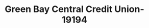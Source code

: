 ---
f_zip-code: 54303
f_state-code: WI
title: Green Bay Central Credit Union-19194
f_phone: 920-436-7744
f_city-only: Green Bay
f_address: 505 Clinton Street Green Bay
f_location-unique-id: '19194'
slug: green-bay-central-credit-union-19194
updated-on: '2024-05-30T13:46:58.046Z'
created-on: '2024-05-30T13:36:59.803Z'
published-on: '2024-05-30T13:54:32.469Z'
f_city-state: cms/city/green-bay-wi.md
f_company: cms/company/green-bay-central-credit-union.md
f_state: cms/state/wisconsin.md
layout: '[payday-loan].html'
tags: payday-loan
---